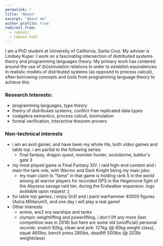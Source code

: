 ```yaml
---
permalink: /
title: "About"
excerpt: "About me"
author_profile: true
redirect_from: 
  - /about/
  - /about.html
---
```

I am a PhD student at University of California, Santa Cruz. My adviser is Lindsey Kuper.
I work on a fascinating intersection of distributed systems theory and programming languages theory.
My primary work has centered around the use of (bi)simulation relations in order to establish equivalences
in realistic models of distributed systems (as opposed to process calculi),
often borrowing concepts and tools from programming language
theory to achieve this.
 
### Research Interests:
  - programming languages, type theory
  - theory of distributed systems, conflict-free replicated data types
  - coalgebra semantics, process calculi, bisimulation
  - formal verification, interactive theorem provers
  

### Non-technical interests
  - i am an avid gamer, and have been my whole life, both video games and table top. i am partial to the following series:
    * final fantasy, dragon quest, monster hunter, soulsborne, baldur's gate 3
  - my most played game is Final Fantasy XIV. i raid high-end content and i main the tank role, with Warrior and Dark Knight being my main jobs.
    * my main claim to "fame" in that game is holding rank 5 in the world among all warrior players for recorded DPS
      in the Hegemone fight of the Abyssos savage raid tier, during the Endwalker expansion. logs available upon request ;)
  - for table top games, i enjoy DnD and i paint warhammer 40000 figures (Astra Militarum!), and one day i will play a real game!
  - Other interests:
    * anime, ww2 era warships and tanks
    * olympic weightlifting and powerlifting. i don't lift any more (last competition was in 2016) but here are some old (unofficial)
      personal records: snatch 92kg, clean and jerk: 127kg (@ 80kg weight class), 
      squat 460lbs, bench press 280lbs, deadlift 500lbs (@ 203lb weightclass)

